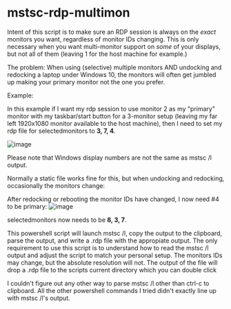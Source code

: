 # mstsc-rdp-multimon
Intent of this script is to make sure an RDP session is always on the *exact* monitors you want, regardless of monitor IDs changing.  This is only necessary when you want multi-monitor support on *some* of your displays, but not all of them (leaving 1 for the host machine for example.) 

The problem: When using (selective) multiple monitors AND undocking and redocking a laptop under Windows 10, the monitors will often get jumbled up making your primary monitor not the one you prefer.

Example:

In this example if I want my rdp session to use monitor 2 as my "primary" monitor with my taskbar/start button for a 3-monitor setup (leaving my far left 1920x1080 monitor available to the host machine), then I need to set my rdp file for selectedmonitors to **3, 7, 4**.

![image](https://user-images.githubusercontent.com/32517635/209716814-c3619857-9b63-487f-a11b-b28d8881a5eb.png)

Please note that Windows display numbers are not the same as mstsc /l output.  

Normally a static file works fine for this, but when undocking and redocking, occasionally the monitors change:

After redocking or rebooting the monitor IDs have changed, I now need #4 to be primary:
![image](https://user-images.githubusercontent.com/32517635/209719194-8a683ff0-2885-401c-b7dd-b4f26514f373.png)

selectedmonitors now needs to be **8, 3, 7**.

This powershell script will launch mstsc /l, copy the output to the clipboard, parse the output, and write a .rdp file with the appropiate output.  The only requirement to use this script is to understand how to read the mstsc /l output and adjust the script to match your personal setup.  The monitors IDs may change, but the absolute resolution will not. The output of the file will drop a .rdp file to the scripts current directory which you can double click 

I couldn't figure out any other way to parse mstsc /l other than ctrl-c to clipboard.  All the other powershell commands I tried didn't exactly line up with mstsc /l's output.
